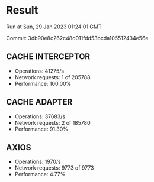 # Result

Run at Sun, 29 Jan 2023 01:24:01 GMT

Commit: 3db90e8c262c48d011fdd53bcda105512434e56e

## CACHE INTERCEPTOR

- Operations: 41275/s
- Network requests: 1 of 205788
- Performance: 100.00%

## CACHE ADAPTER

- Operations: 37683/s
- Network requests: 2 of 185780
- Performance: 91.30%

## AXIOS

- Operations: 1970/s
- Network requests: 9773 of 9773
- Performance: 4.77%
